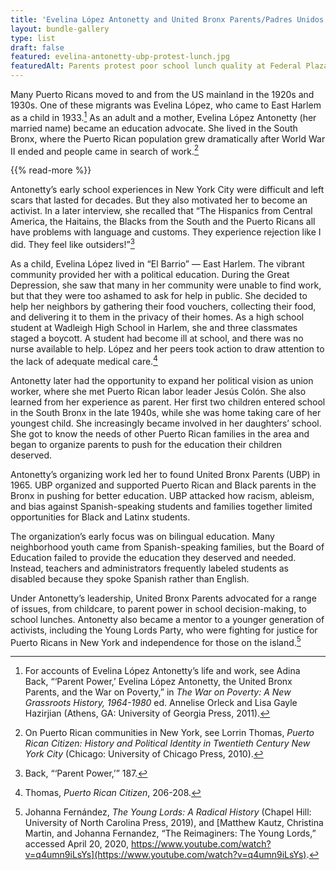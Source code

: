 ```yaml
---
title: 'Evelina López Antonetty and United Bronx Parents/Padres Unidos del Bronx'
layout: bundle-gallery
type: list
draft: false
featured: evelina-antonetty-ubp-protest-lunch.jpg
featuredAlt: Parents protest poor school lunch quality at Federal Plaza in Manhattan. One woman carries a child and other parents carry garbage bags of food.
---
```


Many Puerto Ricans moved to and from the US mainland in the 1920s and 1930s. One of these migrants was Evelina López, who came to East Harlem as a child in 1933.[^1] As an adult and a mother, Evelina López Antonetty (her married name) became an education advocate. She lived in the South Bronx, where the Puerto Rican population grew dramatically after World War II ended and people came in search of work.[^2]

{{% read-more %}}

Antonetty’s early school experiences in New York City were difficult and left scars that lasted for decades. But they also motivated her to become an activist. In a later interview, she recalled that “The Hispanics from Central America, the Haitains, the Blacks from the South and the Puerto Ricans all have problems with language and customs. They experience rejection like I did. They feel like outsiders!”[^3]

As a child, Evelina López lived in “El Barrio” — East Harlem. The vibrant community provided her with a political education. During the Great Depression, she saw that many in her community were unable to find work, but that they were too ashamed to ask for help in public. She decided to help her neighbors by gathering their food vouchers, collecting their food, and delivering it to them in the privacy of their homes. As a high school student at Wadleigh High School in Harlem, she and three classmates staged a boycott. A student had become ill at school, and there was no nurse available to help. López and her peers took action to draw attention to the lack of adequate medical care.[^4]

Antonetty later had the opportunity to expand her political vision as union worker, where she met Puerto Rican labor leader Jesús Colón. She also learned from her experience as parent. Her first two children entered school in the South Bronx in the late 1940s, while she was home taking care of her youngest child. She increasingly became involved in her daughters’ school. She got to know the needs of other Puerto Rican families in the area and began to organize parents to push for the education their children deserved.

Antonetty’s organizing work led her to found United Bronx Parents (UBP) in 1965. UBP organized and supported Puerto Rican and Black parents in the Bronx in pushing for better education. UBP attacked how racism, ableism, and bias against Spanish-speaking students and families together limited opportunities for Black and Latinx students.

The organization’s early focus was on bilingual education. Many neighborhood youth came from Spanish-speaking families, but the Board of Education failed to provide the education they deserved and needed. Instead, teachers and administrators frequently labeled students as disabled because they spoke Spanish rather than English.

Under Antonetty’s leadership, United Bronx Parents advocated for a range of issues, from childcare, to parent power in school decision-making, to school lunches. Antonetty also became a mentor to a younger generation of activists, including the Young Lords Party, who were fighting for justice for Puerto Ricans in New York and independence for those on the island.[^5]  

[^1]: For accounts of Evelina López Antonetty’s life and work, see Adina Back, “‘Parent Power,’ Evelina López Antonetty, the United Bronx Parents, and the War on Poverty,” in *The War on Poverty: A New Grassroots History, 1964-1980* ed. Annelise Orleck and Lisa Gayle Hazirjian (Athens, GA: University of Georgia Press, 2011).

[^2]: On Puerto Rican communities in New York, see Lorrin Thomas, *Puerto Rican Citizen: History and Political Identity in Twentieth Century New York City* (Chicago: University of Chicago Press, 2010).

[^3]: Back, “‘Parent Power,’” 187.

[^4]: Thomas, *Puerto Rican Citizen*, 206-208.

[^5]: Johanna Fernández, *The Young Lords: A Radical History* (Chapel Hill: University of North Carolina Press, 2019), and [Matthew Kautz, Christina Martin, and Johanna Fernandez, “The Reimaginers: The Young Lords,” accessed April 20, 2020, https://www.youtube.com/watch?v=q4umn9iLsYs](https://www.youtube.com/watch?v=q4umn9iLsYs).
